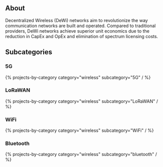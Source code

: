 ## About

Decentralized Wireless (DeWi) networks aim to revolutionize the way communication networks are built and operated. Compared to traditional providers, DeWi networks achieve superior unit economics due to the reduction in CapEx and OpEx and elimination of spectrum licensing costs.

## Subcategories

### 5G

{% projects-by-category category="wireless" subcategory="5G" / %}

### LoRaWAN

{% projects-by-category category="wireless" subcategory="LoRaWAN" / %}

### WiFi

{% projects-by-category category="wireless" subcategory="WiFi" / %}

### Bluetooth

{% projects-by-category category="wireless" subcategory="bluetooth" / %}
